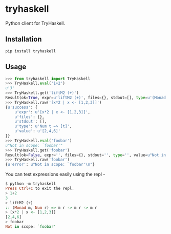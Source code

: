 tryhaskell
==========

Python client for TryHaskell.

Installation
------------
`pip install tryhaskell`

Usage
-----
```python
>>> from tryhaskell import TryHaskell
>>> TryHaskell.eval('1+2')
u'3'
>>> TryHaskell.get('liftM2 (+)')
Result(ok=True, expr=u'liftM2 (+)', files={}, stdout=[], type=u'(Monad m, Num r) => m r -> m r -> m r', value=u'')
>>> TryHaskell.raw('[x*2 | x <- [1,2,3]]')
{u'success': {
    u'expr': u'[x*2 | x <- [1,2,3]]',
    u'files': {},
    u'stdout': [],
    u'type': u'Num t => [t]',
    u'value': u'[2,4,6]'
}}
>>> TryHaskell.eval('foobar')
u"Not in scope: `foobar'"
>>> TryHaskell.get('foobar')
Result(ok=False, expr='', files={}, stdout='', type='', value=u"Not in scope: `foobar'\n")
>>> TryHaskell.raw('foobar')
{u'error': u"Not in scope: `foobar'\n"}
```

You can test expressions easily using the repl -

```haskell
$ python -m tryhaskell
Press Ctrl+C to exit the repl.
> 1+2
3
> liftM2 (+)
:: (Monad m, Num r) => m r -> m r -> m r
> [x*2 | x <- [1,2,3]]
[2,4,6]
> foobar
Not in scope: `foobar'
```
